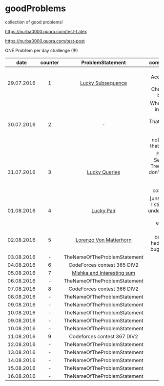 # goodProblems
collection of good problems!

https://nurba0000.quora.com/test-Latex

https://nurba0000.quora.com/test-post

ONE Prob1em per day challenge (!!!)

|date       |counter | ProblemStatement                                                 | comments                 |
|-----------|:--------:|:-------------------:                                             | --------------------------:|
|29.07.2016 |   1      | [Lucky Subsequence](http://codeforces.com/contest/145/problem/C) | First Accepted! Let the Challenge begin!!!|
|30.07.2016 |   2      |  -   | Whole day in health resort. That's why I have solved nothing in that day :P |
|31.07.2016 |   3      | [Lucky Queries](http://codeforces.com/contest/145/problem/E) |  Fucking Segment Trees! Still don't know how to PUSH correctly. |
| 01.08.2016 |   4      | [Lucky Pair](http://codeforces.com/contest/145/problem/D)   | [unsolved] I still can't understand the editorial         |
| 02.08.2016  |   5      | [Lorenzo Von Matterhorn](http://codeforces.com/contest/696/problem/A)                                        |     In the begining had a little bug. Eazy.    | 
| 03.08.2016 |   -      | TheNameOfTheProblemStatement                                        |         | 
| 04.08.2016 |   6      | CodeForces contest 365 DIV2                                        |         | 
| 05.08.2016 |   7      | [Mishka and Interesting sum](http://codeforces.com/contest/703/problem/D)|         | 
| 06.08.2016 |   -      | TheNameOfTheProblemStatement | |
| 07.08.2016 |   8      | CodeForces contest 366 DIV2| | 
| 08.08.2016 |   -      | TheNameOfTheProblemStatement | |
| 09.08.2016 |   -      | TheNameOfTheProblemStatement | |
| 10.08.2016 |   -      | TheNameOfTheProblemStatement | |
| 09.08.2016 |   -      | TheNameOfTheProblemStatement | |
| 10.08.2016 |   -      | TheNameOfTheProblemStatement| |
| 11.08.2016 |   9      | Codeforces contest 367 DIV2 | |
| 12.08.2016 |   -      | TheNameOfTheProblemStatement | |
| 13.08.2016 |   -      | TheNameOfTheProblemStatement | |
| 14.08.2016 |   -      | TheNameOfTheProblemStatement | |
| 15.08.2016 |   -      | TheNameOfTheProblemStatement | |
| 16.08.2016 |   -      | TheNameOfTheProblemStatement | |



